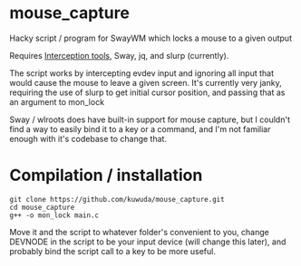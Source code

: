 # mouse_capture
Hacky script / program for SwayWM which locks a mouse to a given output

Requires [Interception tools](https://gitlab.com/interception/linux/tools), Sway, jq, and slurp (currently).

The script works by intercepting evdev input and ignoring all input that would cause the mouse to leave a given screen.
It's currently very janky, requiring the use of slurp to get initial cursor position, and passing that as an argument to mon_lock

Sway / wlroots does have built-in support for mouse capture, but I couldn't find a way to easily bind it to a key or a command, 
and I'm not familiar enough with it's codebase to change that.

# Compilation / installation
```
git clone https://github.com/kuwuda/mouse_capture.git
cd mouse_capture
g++ -o mon_lock main.c
```
Move it and the script to whatever folder's convenient to you, change DEVNODE in the script to be your input device
(will change this later), and probably bind the script call to a key to be more useful.

